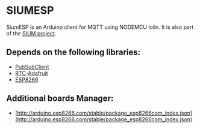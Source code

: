 # SIUMESP

SiumESP is an Arduino client for MQTT using NODEMCU lolin. It is also part of the [SIUM project](https://github.com/isaacNuflo/SIUMDAO).

## Depends on the following libraries:
- [PubSubClient](https://github.com/knolleary/pubsubclient)
- [RTC-Adafruit](https://github.com/adafruit/RTClib)
- [ESP8266](https://github.com/esp8266/Arduino)

## Additional boards Manager:
- [http://arduino.esp8266.com/stable/package_esp8266com_index.json](http://arduino.esp8266.com/stable/package_esp8266com_index.json)
